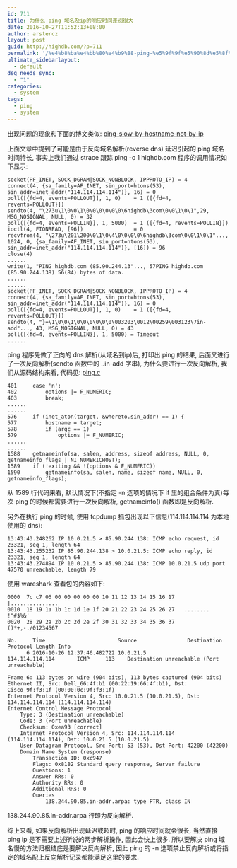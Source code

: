 ```yaml
---
id: 711
title: 为什么 ping 域名及ip的响应时间差别很大
date: 2016-10-27T11:52:13+08:00
author: arstercz
layout: post
guid: http://highdb.com/?p=711
permalink: '/%e4%b8%ba%e4%bb%80%e4%b9%88-ping-%e5%9f%9f%e5%90%8d%e5%8f%8aip%e7%9a%84%e5%93%8d%e5%ba%94%e6%97%b6%e9%97%b4%e5%b7%ae%e5%88%ab%e5%be%88%e5%a4%a7/'
ultimate_sidebarlayout:
  - default
dsq_needs_sync:
  - "1"
categories:
  - system
tags:
  - ping
  - system
---
```

出现问题的现象和下面的博文类似:
<a href="https://blog.onetechnical.com/2012/11/13/ping-slow-by-hostname-not-by-ip/">ping-slow-by-hostname-not-by-ip</a>

上面文章中提到了可能是由于反向域名解析(reverse dns) 延迟引起的 ping 域名时间特长, 事实上我们通过 strace 跟踪 ping -c 1 highdb.com 程序的调用情况如下显示:

<pre><code>socket(PF_INET, SOCK_DGRAM|SOCK_NONBLOCK, IPPROTO_IP) = 4
connect(4, {sa_family=AF_INET, sin_port=htons(53), sin_addr=inet_addr("114.114.114.114")}, 16) = 0
poll([{fd=4, events=POLLOUT}], 1, 0)    = 1 ([{fd=4, revents=POLLOUT}])
sendto(4, "\273u\1\0\0\1\0\0\0\0\0\0\6highdb\3com\0\0\1\0\1",29, MSG_NOSIGNAL, NULL, 0) = 32
poll([{fd=4, events=POLLIN}], 1, 5000)  = 1 ([{fd=4, revents=POLLIN}])
ioctl(4, FIONREAD, [96])                = 0
recvfrom(4, "\273u\201\200\0\1\0\4\0\0\0\0\6highdb\3com\0\0\1\0\1"..., 1024, 0, {sa_family=AF_INET, sin_port=htons(53), sin_addr=inet_addr("114.114.114.114")}, [16]) = 96
close(4) 
......
write(1, "PING highdb.com (85.90.244.13"..., 57PING highdb.com (85.90.244.138) 56(84) bytes of data.
......
......
socket(PF_INET, SOCK_DGRAM|SOCK_NONBLOCK, IPPROTO_IP) = 4
connect(4, {sa_family=AF_INET, sin_port=htons(53), sin_addr=inet_addr("114.114.114.114")}, 16) = 0
poll([{fd=4, events=POLLOUT}], 1, 0)    = 1 ([{fd=4, revents=POLLOUT}])
sendto(4, "}=\1\0\0\1\0\0\0\0\0\0\003203\0012\00259\003123\7in-add"..., 43, MSG_NOSIGNAL, NULL, 0) = 43
poll([{fd=4, events=POLLIN}], 1, 5000) = Timeout
......
</code></pre>

ping 程序先做了正向的 dns 解析(从域名到ip)后, 打印出 ping 的结果, 后面又进行了一次反向解析(sendto 函数中的 ..in-add 字串), 为什么要进行一次反向解析, 我们从源码结构来看, 代码见:  <a href="https://github.com/iputils/iputils/blob/master/ping.c">ping.c</a>

<pre><code>401     case 'n':
402         options |= F_NUMERIC;
403         break;
......
......
576     if (inet_aton(target, &amp;whereto.sin_addr) == 1) {
577         hostname = target;
578         if (argc == 1)
579             options |= F_NUMERIC;
......
......
1588    getnameinfo(sa, salen, address, sizeof address, NULL, 0, getnameinfo_flags | NI_NUMERICHOST);
1589    if (!exiting &amp;&amp; !(options &amp; F_NUMERIC))
1590        getnameinfo(sa, salen, name, sizeof name, NULL, 0, getnameinfo_flags);
</code></pre>

从 1589 行代码来看, 默认情况下(不指定 -n 选项的情况下 if 里的组合条件为真)每次 ping 的时候都需要进行一次反向解析, getnameinfo() 函数即是反向解析.

另外在执行 ping 的时候, 使用 tcpdump 抓包出现以下信息(114.114.114.114 为本地使用的 dns):

<pre><code>13:43:43.248262 IP 10.0.21.5 &gt; 85.90.244.138: ICMP echo request, id 23321, seq 1, length 64
13:43:43.255232 IP 85.90.244.138 &gt; 10.0.21.5: ICMP echo reply, id 23321, seq 1, length 64
13:43:43.274894 IP 10.0.21.5 &gt; 85.90.244.138: ICMP 10.0.21.5 udp port 47570 unreachable, length 79
</code></pre>

使用 wareshark 查看包的内容如下:

<pre><code>0000  7c c7 06 00 00 00 00 00 10 11 12 13 14 15 16 17   |...............
0010  18 19 1a 1b 1c 1d 1e 1f 20 21 22 23 24 25 26 27   ........ !"#$%&amp;'
0020  28 29 2a 2b 2c 2d 2e 2f 30 31 32 33 34 35 36 37   ()*+,-./01234567

No.     Time                       Source                Destination           Protocol Length Info
      6 2016-10-26 12:37:46.482722 10.0.21.5              114.114.114.114       ICMP     113    Destination unreachable (Port unreachable)

Frame 6: 113 bytes on wire (904 bits), 113 bytes captured (904 bits)
Ethernet II, Src: Dell_66:4f:b1 (00:22:19:66:4f:b1), Dst: Cisco_9f:f3:1f (00:00:0c:9f:f3:1f)
Internet Protocol Version 4, Src: 10.0.21.5 (10.0.21.5), Dst: 114.114.114.114 (114.114.114.114)
Internet Control Message Protocol
    Type: 3 (Destination unreachable)
    Code: 3 (Port unreachable)
    Checksum: 0xea93 [correct]
    Internet Protocol Version 4, Src: 114.114.114.114 (114.114.114.114), Dst: 10.0.21.5 (10.0.21.5)
    User Datagram Protocol, Src Port: 53 (53), Dst Port: 42200 (42200)
    Domain Name System (response)
        Transaction ID: 0xc947
        Flags: 0x8182 Standard query response, Server failure
        Questions: 1
        Answer RRs: 0
        Authority RRs: 0
        Additional RRs: 0
        Queries
            138.244.90.85.in-addr.arpa: type PTR, class IN
</code></pre>

138.244.90.85.in-addr.arpa 行即为反向解析.

综上来看, 如果反向解析出现延迟或超时, ping 的响应时间就会很长, 当然直接 ping ip 是不需要上述所说的两步解析操作, 因此会快上很多. 所以要解决 ping 域名慢的方法归根结底是要解决反向解析, 因此 ping 的 -n 选项禁止反向解析或将指定的域名配上反向解析记录都能满足这里的要求.